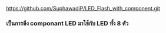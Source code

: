 https://github.com/SuphawadiP/LED_Flash_with_component.git
### เป็นการดึง componant LED มาใช้กับ LED ทั้ง 8 ตัว
